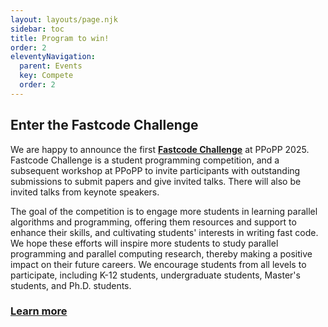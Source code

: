 ```yaml
---
layout: layouts/page.njk
sidebar: toc
title: Program to win!
order: 2
eleventyNavigation:
  parent: Events
  key: Compete
  order: 2
---
```


## Enter the Fastcode Challenge

We are happy to announce the first [**Fastcode Challenge**](/events/fastcode-challenge/) at PPoPP 2025. Fastcode Challenge is a student programming competition, and a subsequent workshop at PPoPP to invite participants with outstanding submissions to submit papers and give invited talks. There will also be invited talks from keynote speakers. 

The goal of the competition is to engage more students in learning parallel algorithms and programming, offering them resources and support to enhance their skills, and cultivating students' interests in writing fast code. We hope these efforts will inspire more students to study parallel programming and parallel computing research, thereby making a positive impact on their future careers. We encourage students from all levels to participate, including K-12 students, undergraduate students, Master's students, and Ph.D. students.

[<h3>Learn more</h3>](/events/fastcode-challenge/)
